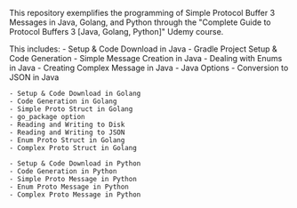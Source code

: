 This repository exemplifies the programming of Simple Protocol Buffer 3 Messages in Java, Golang, and Python through the "Complete Guide to Protocol Buffers 3 [Java, Golang, Python]" Udemy course.

This includes:
    - Setup & Code Download in Java
    - Gradle Project Setup & Code Generation
    - Simple Message Creation in Java
    - Dealing with Enums in Java
    - Creating Complex Message in Java
    - Java Options
    - Conversion to JSON in Java

    - Setup & Code Download in Golang
    - Code Generation in Golang
    - Simple Proto Struct in Golang
    - go_package option
    - Reading and Writing to Disk
    - Reading and Writing to JSON
    - Enum Proto Struct in Golang
    - Complex Proto Struct in Golang

    - Setup & Code Download in Python
    - Code Generation in Python
    - Simple Proto Message in Python
    - Enum Proto Message in Python
    - Complex Proto Message in Python